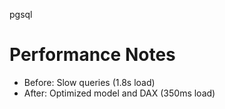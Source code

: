 pgsql

# Performance Notes
- Before: Slow queries (1.8s load)
- After: Optimized model and DAX (350ms load)

